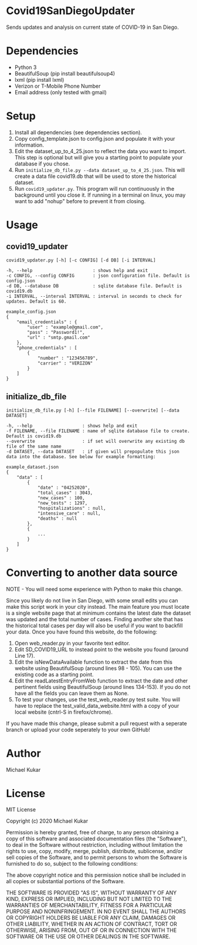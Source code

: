 # Covid19SanDiegoUpdater
 Sends updates and analysis on current state of COVID-19 in San Diego.

# Dependencies
- Python 3
- BeautifulSoup (pip install beautifulsoup4)
- lxml (pip install lxml)
- Verizon or T-Mobile Phone Number
- Email address (only tested with gmail)

# Setup
1. Install all dependencies (see dependencies section).
2. Copy config_template.json to config.json and populate it with your information.
3. Edit the dataset_up_to_4_25.json to reflect the data you want to import.
This step is optional but will give you a starting point to populate your database if you chose.
3. Run `initialize_db_file.py --data dataset_up_to_4_25.json`.
This will create a data file covid19.db that will be used to store the historical dataset.
3. Run `covid19_updater.py`.
This program will run continuously in the background until you close it. If running in a terminal on linux, you may want to add "nohup" before to prevent it from closing.

# Usage
## covid19_updater
```
covid19_updater.py [-h] [-c CONFIG] [-d DB] [-i INTERVAL]

-h, --help                       : shows help and exit
-c CONFIG, --config CONFIG       : json configuration file. Default is config.json
-d DB, --database DB             : sqlite database file. Default is covid19.db
-i INTERVAL, --interval INTERVAL : interval in seconds to check for updates. Default is 60.

example_config.json
{
    "email_credentials" : {
        "user" : "example@gmail.com",
        "pass" : "Password1!",
        "url" : "smtp.gmail.com"
    },
    "phone_credentials" : [
        {
            "number" : "123456789",
            "carrier" : "VERIZON"
        }
    ]
}
```

## initialize_db_file
```
initialize_db_file.py [-h] [--file FILENAME] [--overwrite] [--data DATASET]

-h, --help                   : shows help and exit
-f FILENAME, --file FILENAME : name of sqlite database file to create. Default is covid19.db
--overwrite                  : if set will overwrite any existing db file of the same name
-d DATASET, --data DATASET   : if given will prepopulate this json data into the database. See below for example formatting:

example_dataset.json
{
    "data" : [
        {
            "date" : "04252020",
            "total_cases" : 3043,
            "new_cases" : 100,
            "new_tests" : 1297,
            "hospitalizations" : null,
            "intensive_care" : null,
            "deaths" : null
        },
        {
            ...
        }
    ]
}

```

# Converting to another data source
NOTE - You will need some experience with Python to make this change.

Since you likely do not live in San Diego, with some small edits you can make this script work in your city instead.
The main feature you must locate is a single website page that at minimum contains the latest date the dataset was updated and the total number of cases.
Finding another site that has the historical total cases per day will also be useful if you want to backfill your data.
Once you have found this website, do the following:

1. Open web_reader.py in your favorite text editor.
2. Edit SD_COVID19_URL to instead point to the website you found (around Line 17).
3. Edit the isNewDataAvailable function to extract the date from this website using BeautifulSoup (around lines 98 - 105). You can use the existing code as a starting point.
4. Edit the readLatestEntryFromWeb function to extract the date and other pertinent fields using BeautifulSoup (around lines 134-153). If you do not have all the fields you can leave them as None.
5. To test your changes, use the test_web_reader.py test suite. You will have to replace the test_valid_data_website.html with a copy of your local website (cntrl-S in firefox/chrome).

If you have made this change, please submit a pull request with a seperate branch or upload your code seperately to your own GitHub!

# Author
Michael Kukar

# License
MIT License

Copyright (c) 2020 Michael Kukar

Permission is hereby granted, free of charge, to any person obtaining a copy
of this software and associated documentation files (the "Software"), to deal
in the Software without restriction, including without limitation the rights
to use, copy, modify, merge, publish, distribute, sublicense, and/or sell
copies of the Software, and to permit persons to whom the Software is
furnished to do so, subject to the following conditions:

The above copyright notice and this permission notice shall be included in all
copies or substantial portions of the Software.

THE SOFTWARE IS PROVIDED "AS IS", WITHOUT WARRANTY OF ANY KIND, EXPRESS OR
IMPLIED, INCLUDING BUT NOT LIMITED TO THE WARRANTIES OF MERCHANTABILITY,
FITNESS FOR A PARTICULAR PURPOSE AND NONINFRINGEMENT. IN NO EVENT SHALL THE
AUTHORS OR COPYRIGHT HOLDERS BE LIABLE FOR ANY CLAIM, DAMAGES OR OTHER
LIABILITY, WHETHER IN AN ACTION OF CONTRACT, TORT OR OTHERWISE, ARISING FROM,
OUT OF OR IN CONNECTION WITH THE SOFTWARE OR THE USE OR OTHER DEALINGS IN THE
SOFTWARE.
